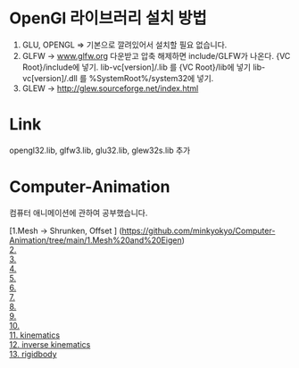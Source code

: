 # OpenGl 라이브러리 설치 방법
1.  GLU, OPENGL => 기본으로 깔려있어서 설치할 필요 없습니다.
2.  GLFW -> www.glfw.org
     다운받고 압축 해제하면 include/GLFW가 나온다. {VC Root}/include에 넣기.
     lib-vc[version]/.lib 를 {VC Root}/lib에 넣기
     lib-vc[version]/.dll 를 %SystemRoot%/system32에 넣기.
4.  GLEW -> http://glew.sourceforge.net/index.html 

# Link
opengl32.lib, glfw3.lib, glu32.lib, glew32s.lib 추가

# Computer-Animation
컴퓨터 애니메이션에 관하여 공부했습니다.

[1.Mesh -> Shrunken, Offset ] (https://github.com/minkyokyo/Computer-Animation/tree/main/1.Mesh%20and%20Eigen)  
[2. ](www.naver.com)  
[3. ](www.naver.com)  
[4. ](www.naver.com)  
[5. ](www.naver.com)  
[6. ](www.naver.com)  
[7. ](www.naver.com)  
[8. ](www.naver.com)  
[9. ](www.naver.com)  
[10. ](www.naver.com)  
[11. kinematics](www.naver.com)  
[12. inverse kinematics](www.naver.com)  
[13. rigidbody ](www.naver.com)  
